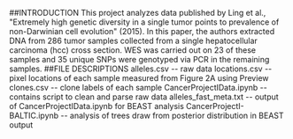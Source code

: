 ##INTRODUCTION
This project analyzes data published by Ling et al., "Extremely high genetic diversity in a single tumor points to prevalence of non-Darwinian cell evolution" (2015). In this paper, the authors extracted DNA from 286 tumor samples collected from a single hepatocellular carcinoma (hcc) cross section. WES was carried out on 23 of these samples and 35 unique SNPs were genotyped via PCR in the remaining samples.
##FILE DESCRIPTIONS
alleles.csv -- raw data
locations.csv -- pixel locations of each sample measured from Figure 2A using Preview
clones.csv -- clone labels of each sample
CancerProjectIData.ipynb -- contains script to clean and parse raw data
alleles_fast_meta.txt -- output of CancerProjectIData.ipynb for BEAST analysis
CancerProjectI-BALTIC.ipynb -- analysis of trees draw from posterior distribution in BEAST output 
